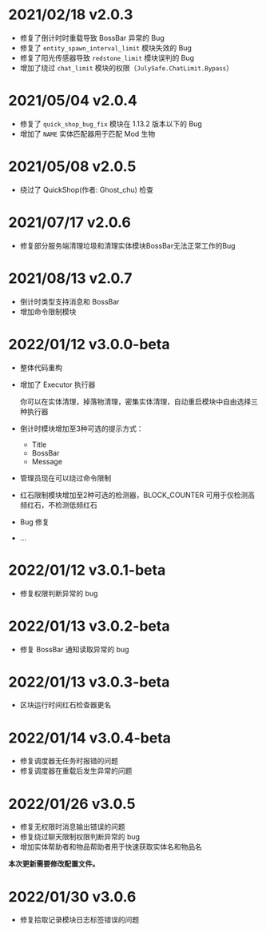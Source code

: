 # 2021/02/18 v2.0.3

* 修复了倒计时时重载导致 BossBar 异常的 Bug
* 修复了 `entity_spawn_interval_limit` 模块失效的 Bug
* 修复了阳光传感器导致 `redstone_limit` 模块误判的 Bug
* 增加了绕过 `chat_limit` 模块的权限（`JulySafe.ChatLimit.Bypass`）

# 2021/05/04 v2.0.4

* 修复了 `quick_shop_bug_fix` 模块在 1.13.2 版本以下的 Bug
* 增加了 `NAME` 实体匹配器用于匹配 Mod 生物

# 2021/05/08 v2.0.5

* 绕过了 QuickShop(作者: Ghost_chu) 检查

# 2021/07/17 v2.0.6

* 修复部分服务端清理垃圾和清理实体模块BossBar无法正常工作的Bug

# 2021/08/13 v2.0.7

* 倒计时类型支持消息和 BossBar
* 增加命令限制模块

# 2022/01/12 v3.0.0-beta

* 整体代码重构

* 增加了 Executor 执行器
  
  你可以在实体清理，掉落物清理，密集实体清理，自动重启模块中自由选择三种执行器
* 倒计时模块增加至3种可选的提示方式：
  * Title
  * BossBar
  * Message
* 管理员现在可以绕过命令限制
* 红石限制模块增加至2种可选的检测器，BLOCK_COUNTER 可用于仅检测高频红石，不检测低频红石
* Bug 修复
* ...

# 2022/01/12 v3.0.1-beta

* 修复权限判断异常的 bug

# 2022/01/13 v3.0.2-beta

* 修复 BossBar 通知读取异常的 bug

# 2022/01/13 v3.0.3-beta

* 区块运行时间红石检查器更名

# 2022/01/14 v3.0.4-beta

* 修复调度器无任务时报错的问题
* 修复调度器在重载后发生异常的问题

# 2022/01/26 v3.0.5

* 修复无权限时消息输出错误的问题
* 修复绕过聊天限制权限判断异常的 bug
* 增加实体帮助者和物品帮助者用于快速获取实体名和物品名

**本次更新需要修改配置文件。**

# 2022/01/30 v3.0.6

* 修复拾取记录模块日志标签错误的问题
